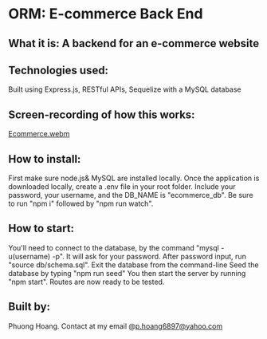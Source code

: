 # ORM: E-commerce Back End


## What it is: A backend for an e-commerce website 

## Technologies used:
Built using Express.js, RESTful APIs, Sequelize with a MySQL database

## Screen-recording of how this works:

[Ecommerce.webm](https://user-images.githubusercontent.com/109717048/209011850-2130c842-76cb-49a4-8b13-5151e63003f2.webm)


## How to install: 
First make sure node.js& MySQL are installed locally. Once the application is downloaded locally, create a .env file in your root folder. Include your password, your username, and the DB_NAME is "ecommerce_db". Be sure to run "npm i" followed by "npm run watch". 

## How to start:
You'll need to connect to the database, by the command "mysql -u(username) -p". It will ask for your password. After password input, run "source db/schema.sql". Exit the database from the command-line
Seed the database by typing "npm run seed"
You then start the server by running "npm start". Routes are now ready to be tested.

## Built by: 
Phuong Hoang. Contact at my email @p.hoang6897@yahoo.com
